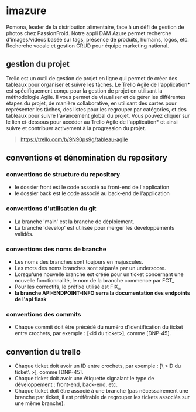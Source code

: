 # imazure
Pomona, leader de la distribution alimentaire, face à un défi de gestion de photos chez PassionFroid. Notre appli DAM Azure permet recherche d'images/vidéos basée sur tags, présence de produits, humains, logos, etc. Recherche vocale et gestion CRUD pour équipe marketing national.

## gestion du projet
Trello est un outil de gestion de projet en ligne qui permet de créer des tableaux pour organiser et suivre les tâches. Le Trello Agile de l'application* est spécifiquement conçu pour la gestion de projet en utilisant la méthodologie Agile. Il vous permet de visualiser et de gérer les différentes étapes du projet, de manière collaborative, en utilisant des cartes pour représenter les tâches, des listes pour les regrouper par catégories, et des tableaux pour suivre l'avancement global du projet. Vous pouvez cliquer sur le lien ci-dessous pour accéder au Trello Agile de l'application* et ainsi suivre et contribuer activement à la progression du projet.
> https://trello.com/b/9N90ps9g/tableau-agile

## conventions et dénomination du repository

### conventions de structure du repository

- le dossier front est le code associé au front-end de l'application
- le dossier back est le code associé au back-end de l'application

### conventions d'utilisation du git
- La branche 'main' est la branche de déploiement.
- La branche 'develop' est utilisée pour merger les développements validés.

### conventions des noms de branche

- Les noms des branches sont toujours en majuscules.
- Les mots des noms branches sont séparés par un underscore.
- Lorsqu'une nouvelle branche est créée pour un ticket concernant une nouvelle fonctionnalité, le nom de la branche commence par FCT_
- Pour les correctifs, le préfixe utilisé est FIX_ 
- **la branche API-ENDPOINT-INFO serra la documentation des endpoints de l'api flask**

### conventions des commits
- Chaque commit doit être précédé du numéro d'identification du ticket entre crochets, par exemple : [\<id du ticket\>], comme [DNP-45].

## convention du trello

- Chaque ticket doit avoir un ID entre crochets, par exemple : [\ <ID du ticket\ >], comme [DNP-45].
- Chaque ticket doit avoir une étiquette signalant le type de développement : front-end, back-end, etc.
- Chaque ticket doit être associé à une branche (pas nécessairement une branche par ticket, il est préférable de regrouper les tickets associés sur une même branche).



    
